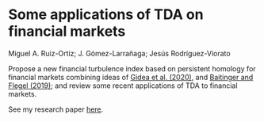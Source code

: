 # Some applications of TDA on financial markets
Miguel A. Ruiz-Ortiz; J. Gómez-Larrañaga; Jesús Rodríguez-Viorato

Propose a new financial turbulence index based on persistent homology for financial markets combining ideas of [Gidea et al. (2020)](https://www.sciencedirect.com/science/article/abs/pii/S0378437119321363), and [Baitinger and Flegel (2019)](https://link.springer.com/article/10.1007/s11408-020-00377-x); and review some recent applications of TDA to financial markets.

See my research paper [here](https://drive.google.com/file/d/1ba-NjfWz9y_XmJErLRB2hrARcRU3sc4b/view).
